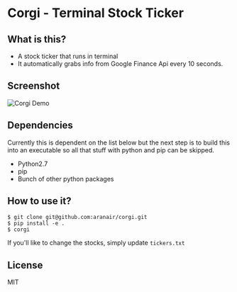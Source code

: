 Corgi - Terminal Stock Ticker
=============================

## What is this?

- A stock ticker that runs in terminal
- It automatically grabs info from Google Finance Api every 10 seconds.

## Screenshot

![Corgi Demo](https://github.com/aranair/corgi/blob/master/corgi-demo.png?raw=true "Demo")

## Dependencies

Currently this is dependent on the list below but the next step is to build this into an executable so
all that stuff with python and pip can be skipped.

- Python2.7
- pip
- Bunch of other python packages

## How to use it?

```
$ git clone git@github.com:aranair/corgi.git
$ pip install -e .
$ corgi
```

If you'll like to change the stocks, simply update `tickers.txt`

## License

MIT
